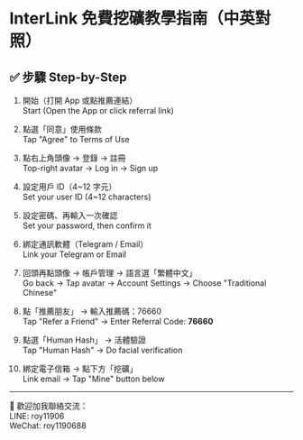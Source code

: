 # InterLink 免費挖礦教學指南（中英對照）

## ✅ 步驟 Step-by-Step

1. 開始（打開 App 或點推薦連結）  
   Start (Open the App or click referral link)

2. 點選「同意」使用條款  
   Tap "Agree" to Terms of Use

3. 點右上角頭像 → 登錄 → 註冊  
   Top-right avatar → Log in → Sign up

4. 設定用戶 ID（4~12 字元）  
   Set your user ID (4~12 characters)

5. 設定密碼、再輸入一次確認  
   Set your password, then confirm it

6. 綁定通訊軟體（Telegram / Email）  
   Link your Telegram or Email

7. 回頭再點頭像 → 帳戶管理 → 語言選「繁體中文」  
   Go back → Tap avatar → Account Settings → Choose "Traditional Chinese"

8. 點「推薦朋友」 → 輸入推薦碼：76660  
   Tap "Refer a Friend" → Enter Referral Code: **76660**

9. 點選「Human Hash」 → 活體驗證  
   Tap "Human Hash" → Do facial verification

10. 綁定電子信箱 → 點下方「挖礦」  
    Link email → Tap "Mine" button below

---

📢 歡迎加我聯絡交流：  
LINE: roy11906  
WeChat: roy1190688

 
